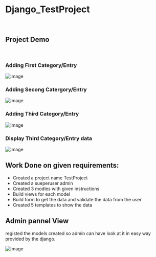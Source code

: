 # Django_TestProject
<br>

## Project Demo
<br> 

### Adding First Category/Entry

![image](https://github.com/Sanchit-chitke/Django_TestProject/assets/109956204/01082b94-6f55-4eb5-928d-456c7b214aa3)
<br>

### Adding Secong Catergory/Entry

![image](https://github.com/Sanchit-chitke/Django_TestProject/assets/109956204/e8562962-b4e4-4b4b-889c-956d6640d94c)
<br>

### Adding Third Category/Entry

![image](https://github.com/Sanchit-chitke/Django_TestProject/assets/109956204/f8687980-fe40-4635-bb1b-c61f4ec7b7d7)
<br>

### Display Third Category/Entry data

![image](https://github.com/Sanchit-chitke/Django_TestProject/assets/109956204/99975a42-3fd5-42d2-90b9-a8508662e272)

## Work Done on given requirements:
* Created a project name TestProject
* Created a sueperuser admin
* Created 3 modles with given instructions
* Build views for each model
* Build form to get the data and validate the data from the user
* Created 5 templates to show the data


## Admin pannel View

registed the models created so admin can have look at it in easy way provided by the django.

![image](https://github.com/Sanchit-chitke/Django_TestProject/assets/109956204/1f195bf2-6342-4fe0-b60a-ee2b64661434)
